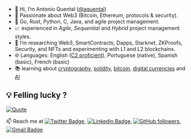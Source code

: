 
  
- :wave: Hi, I’m Antonio Quental (<a href="https://github.com/aquental">@aquental</a>)
- :eyes: Passionate about Web3 (Bitcoin, Ethereum, protocols & security).
- :hammer:  Go, Rust, Python, C, Java, and agile project management.
- :chart_with_upwards_trend: experienced in <i>Agile</i>, <i>Sequential</i> and <i>Hybrid</i> project management styles.
- :seedling: I’m researching Web3, SmartContracts, Dapps, Starknet, ZKProofs, Security, and NFTs and experimenting with L1 and L2 blockchains.
- :globe_with_meridians: Languages: English (<a href="https://www.efset.org/cert/2MBRa1">C2 proficient</a>), Portuguese (native), Spanish (basic), French (basic)
- :books: learning about [cryptography](https://www.coursera.org/learn/crypto), [solidity](https://updraft.cyfrin.io/), [bitcoin](https://web3-talents.io/bitcoin-talents/), [digital currencies](https://www.unic.ac.cy/unic-launches-mooc-in-introduction-to-digital-currencies-msc-in-digital-currency/) and [AI](https://cloudonair.withgoogle.com/events/startup-school-ai)

<!---
aquental/aquental is a ✨ special :sparkles: repository because its `README.md` (this file) appears on your GitHub profile.
:trophy:
:sparkles:
## 💻 My Tech Stack:

[![Next.js, Svelte, Node.js, JavaScript, TypeScript, AWS, GCP, Solidity](https://skillicons.dev/icons?i=next,svelte,nodejs,js,ts,aws,gcp,solidity)](https://skillicons.dev)

## 🤝 My Contributions and [POAPs](https://www.gitpoap.io/p/0x994cca07c9f25fe84211ea61b61eab5552a32c6d):

<p>
    <a target="_blank"href="https://www.gitpoap.io/gp/893"><img height=175 alt="Taiko GitHub Contributor 2023" src="https://www.gitpoap.io/_next/image?url=https%3A%2F%2Fassets.poap.xyz%2Fgitpoap3a-2023-taiko-contributor-2022-logo-1671723111328.png&w=750&q=75" />&nbsp;&nbsp;
    <a target="_blank"href="https://www.gitpoap.io/gp/879"><img height=175 alt="Ethereum.org GitHub Contributor 2023" src="https://www.gitpoap.io/_next/image?url=https%3A%2F%2Fassets.poap.xyz%2Fgitpoap3a-2023-ethereumorg-contributor-2022-logo-1671568487547.png&w=750&q=75" />&nbsp;&nbsp;
</p>
--->
## :bulb: Felling lucky ?

[![Quote](https://quotes-github-readme.vercel.app/api?type=horizontal&theme=dark)](https://github.com/piyushsuthar/github-readme-quotes)

:mailbox: Reach me at
[![Twitter Badge](https://img.shields.io/badge/-@antonioquental-1ca0f1?style=flat-square&labelColor=1ca0f1&logo=twitter&logoColor=white&link=https://twitter.com/antonioquental)](https://twitter.com/antonioquental), 
[![Linkedin Badge](https://img.shields.io/badge/-antonioquental-blue?style=flat-square&logo=Linkedin&logoColor=white&link=https://www.linkedin.com/in/antonioquental)](https://www.linkedin.com/in/antonioquental), 
[![GitHub followers](https://img.shields.io/github/followers/aquental?label=Follow&style=social)](https://github.com/aquental/?tab=follow),
[![Gmail Badge](https://img.shields.io/badge/-antonio.quental@gmail.com-c14438?style=flat-square&logo=Gmail&logoColor=white&link=mailto:antonio.quental@gmail.com)](mailto:antonio.quental@gmail.com)
